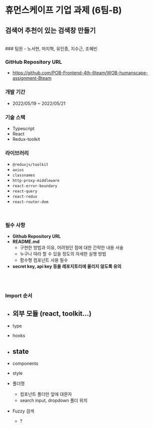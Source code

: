 # 휴먼스케이프 기업 과제 (6팀-B)
## 검색어 추천이 있는 검색창 만들기

<br>
### 팀원
- 노서현, 마지혁, 유인종, 지수근, 조혜빈

### GitHub Repository URL
- https://github.com/POB-Frontend-4th-6team/WOB-humanscape-assignment-Bteam
### 개발 기간
- 2022/05/19 ~ 2022/05/21



### 기술 스택
- Typescript
- React
- Redux-toolkit

### 라이브러리
- `@reduxjs/toolkit`
- `axios`
- `classnames`
- `http-proxy-middleware`
- `react-error-boundary`
- `react-query`
- `react-redux`
- `react-router-dom`

<br>

### 필수 사항
- **Github Repository URL**
- **README.md**
    - 구현한 방법과 이유, 어려웠던 점에 대한 간략한 내용 서술
    - 누구나 따라 할 수 있을 정도의 자세한 실행 방법
    - 함수형 컴포넌트 사용 필수
- **secret key, api key 등을 레포지토리에 올리지 않도록 유의**



<br><br>


### Import 순서
 - 외부 모듈 (react, toolkit...)
   - 

 - type
 - hooks
 - state
   -

  - components
  - style

- 폴더명
  - 컴포넌트 폴더만 앞에 대문자
  - search input, dropdown 폴더 위치

- Fuzzy 검색
  - ?